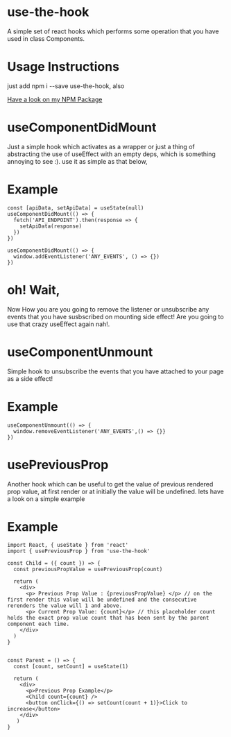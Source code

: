 # use-the-hook
A simple set of react hooks which performs some operation that you have used in class Components.

# Usage Instructions

just add npm i --save use-the-hook, also 

[Have a look on my NPM Package](https://www.npmjs.com/package/use-the-hook)

# useComponentDidMount

Just a simple hook which activates as a wrapper or just a thing of abstracting the use of useEffect with an empty deps, which is something annoying to see :).
use it as simple as that below,

# Example

```
const [apiData, setApiData] = useState(null)
useComponentDidMount(() => {
  fetch('API_ENDPOINT').then(response => {
    setApiData(response)
  })
})
```

```
useComponentDidMount(() => {
  window.addEventListener('ANY_EVENTS', () => {})
})
```
# oh! Wait, 
Now How you are you going to remove the listener or unsubscribe any events that you have susbscribed on mounting side effect! Are you going to use that crazy useEffect again 
nah!.

# useComponentUnmount

Simple hook to unsubscribe the events that you have attached to your page as a side effect!

# Example

```
useComponentUnmount(() => { 
  window.removeEventListener('ANY_EVENTS',() => {}} 
})
```

# usePreviousProp

Another hook which can be useful to get the value of previous rendered prop value, at first render or at initially the value will be undefined.
lets have a look on a simple example

# Example
```
import React, { useState } from 'react'
import { usePreviousProp } from 'use-the-hook'

const Child = ({ count }) => {
  const previousPropValue = usePreviousProp(count)
  
  return (
    <div>
      <p> Previous Prop Value : {previousPropValue} </p> // on the first render this value will be undefined and the consecutive rerenders the value will 1 and above.
      <p> Current Prop Value: {count}</p> // this placeholder count holds the exact prop value count that has been sent by the parent component each time.
    </div>
  )
}


const Parent = () => {
  const [count, setCount] = useState(1)
  
  return (
    <div>
      <p>Previous Prop Example</p>
      <Child count={count} />
      <button onClick={() => setCount(count + 1)}>Click to increase</button>
    </div>
   )
}
```
